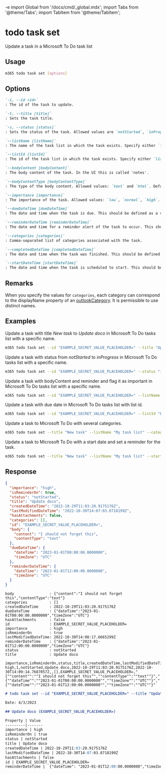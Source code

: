 -e <!-- DISCLAIMER: All secrets, passwords, and sensitive values in this document are examples only and not real credentials. -->
import Global from '/docs/cmd/_global.mdx';
import Tabs from '@theme/Tabs';
import TabItem from '@theme/TabItem';

# todo task set

Update a task in a Microsoft To Do task list

## Usage

```sh
m365 todo task set [options]
```

## Options

```md definition-list
`-i, --id <id>`
: The id of the task to update.

`-t, --title [title]`
: Sets the task title.

`-s, --status [status]`
: Sets the status of the task. Allowed values are `notStarted`, `inProgress`, `completed`, `waitingOnOthers`, `deferred`.

`--listName [listName]`
: The name of the task list in which the task exists. Specify either `listName` or `listId`, but not both.

`--listId [listId]`
: The id of the task list in which the task exists. Specify either `listName` or `listId`, but not both.

`--bodyContent [bodyContent]`
: The body content of the task. In the UI this is called 'notes'.

`--bodyContentType [bodyContentType]`
: The type of the body content. Allowed values: `text` and `html`. Defaults to `text`.

`--importance [importance]`
: The importance of the task. Allowed values: `low`, `normal`, `high`.

`--dueDateTime [dueDateTime]`
: The date and time when the task is due. This should be defined as a valid ISO 8601 string in the UTC time zone. Only date value is needed, time value is always ignored.

`--reminderDateTime [reminderDateTime]`
: The date and time for a reminder alert of the task to occur. This should be defined as a valid ISO 8601 string in the UTC time zone.

`--categories [categories]`
: Comma-separated list of categories associated with the task.

`--completedDateTime [completedDateTime]`
: The date and time when the task was finished. This should be defined as a valid ISO 8601 string. e.g. `2021-12-16T18:28:48.6964197Z`.

`--startDateTime [startDateTime]`
: The date and time when the task is scheduled to start. This should be defined as a valid ISO 8601 string. e.g. `2021-12-16T18:28:48.6964197Z`.
```

<Global />

## Remarks

When you specify the values for `categories`, each category can correspond to the displayName property of an [outlookCategory](https://learn.microsoft.com/graph/api/resources/outlookcategory?view=graph-rest-1.0). It is permissible to use distinct names.

## Examples

Update a task with title _New task_ to _Update doco_ in Microsoft To Do tasks list with a specific name.

```sh
m365 todo task set --id "EXAMPLE_SECRET_VALUE_PLACEHOLDER=" --title "Update doco" --listName "My task list"
```

Update a task with status from _notStarted_ to _inProgress_ in Microsoft To Do tasks list with a specific name.

```sh
m365 todo task set --id "EXAMPLE_SECRET_VALUE_PLACEHOLDER=" --status "inProgress" --listName "My task list"
```

Update a task with bodyContent and reminder and flag it as important in Microsoft To Do tasks list with a specific name.

```sh
m365 todo task set --id "EXAMPLE_SECRET_VALUE_PLACEHOLDER=" --listName "My task list" --bodyContent "I should not forget this" --reminderDateTime 2023-01-01T12:00:00Z --importance high
```

Update a task with due date in Microsoft To Do tasks list with list id.

```sh
m365 todo task set --id "EXAMPLE_SECRET_VALUE_PLACEHOLDER=" --listId "EXAMPLE_SECRET_VALUE_PLACEHOLDER==" --dueDateTime 2023-01-01
```

Update a task to Microsoft To Do with several categories.

```sh
m365 todo task set --title "New task" --listName "My task list" --categories "Red category,Important"
```

Update a task to Microsoft To Do with a start date and set a reminder for the task.

```sh
m365 todo task set --title "New task" --listName "My task list" --startDateTime "2023-12-16T18:28:48.6964197Z" --isReminderOn true
```

## Response

<Tabs>
  <TabItem value="JSON">

  ```json
  {
    "importance": "high",
    "isReminderOn": true,
    "status": "notStarted",
    "title": "Update doco",
    "createdDateTime": "2022-10-29T11:03:20.9175176Z",
    "lastModifiedDateTime": "2022-10-30T14:07:03.0718199Z",
    "hasAttachments": false,
    "categories": [],
    "id": "EXAMPLE_SECRET_VALUE_PLACEHOLDER=",
    "body": {
      "content": "I should not forget this",
      "contentType": "text"
    },
    "dueDateTime": {
      "dateTime": "2023-01-01T00:00:00.0000000",
      "timeZone": "UTC"
    },
    "reminderDateTime": {
      "dateTime": "2023-01-01T12:00:00.0000000",
      "timeZone": "UTC"
    }
  }
  ```

  </TabItem>
  <TabItem value="Text">

  ```text
  body                : {"content":"I should not forget this","contentType":"text"}
  categories          : []
  createdDateTime     : 2022-10-29T11:03:20.9175176Z
  dueDateTime         : {"dateTime":"2023-01-01T00:00:00.0000000","timeZone":"UTC"}
  hasAttachments      : false
  id                  : EXAMPLE_SECRET_VALUE_PLACEHOLDER=
  importance          : high
  isReminderOn        : true
  lastModifiedDateTime: 2022-10-30T14:08:17.6665299Z
  reminderDateTime    : {"dateTime":"2023-01-01T12:00:00.0000000","timeZone":"UTC"}
  status              : notStarted
  title               : Update doco
  ```

  </TabItem>
  <TabItem value="CSV">

  ```csv
  importance,isReminderOn,status,title,createdDateTime,lastModifiedDateTime,hasAttachments,categories,id,body,dueDateTime,reminderDateTime
  high,1,notStarted,Update doco,2022-10-29T11:03:20.9175176Z,2022-10-30T14:09:14.7687057Z,,[],EXAMPLE_SECRET_VALUE_PLACEHOLDER=,"{""content"":""I should not forget this"",""contentType"":""text""}","{""dateTime"":""2023-01-01T00:00:00.0000000"",""timeZone"":""UTC""}","{""dateTime"":""2023-01-01T12:00:00.0000000"",""timeZone"":""UTC""}"
  ```

  </TabItem>
  <TabItem value="Markdown">

  ```md
  # todo task set --id "EXAMPLE_SECRET_VALUE_PLACEHOLDER=" --title "Update doco" --listName "My task list" --status "notStarted"

  Date: 4/3/2023

  ## Update doco (EXAMPLE_SECRET_VALUE_PLACEHOLDER=)

  Property | Value
  ---------|-------
  importance | high
  isReminderOn | true
  status | notStarted
  title | Update doco
  createdDateTime | 2022-10-29T11:03:20.9175176Z
  lastModifiedDateTime | 2022-10-30T14:07:03.0718199Z
  hasAttachments | false
  id | EXAMPLE_SECRET_VALUE_PLACEHOLDER=
  reminderDateTime |  {"dateTime": "2023-01-01T12:00:00.0000000","timeZone": "UTC"}
  ```

  </TabItem>
</Tabs>
